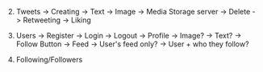 2. Tweets
    -> Creating
        -> Text
        -> Image -> Media Storage server
    -> Delete
    -> Retweeting
    -> Liking
    
3. Users
    -> Register
    -> Login
    -> Logout
    -> Profile
        -> Image?
        -> Text?
        -> Follow Button
    -> Feed
        -> User's feed only?
        -> User + who they follow?

4. Following/Followers